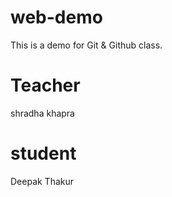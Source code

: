 # web-demo
This is a demo for Git &amp; Github class.
# Teacher
shradha khapra
# student
Deepak Thakur
 